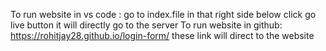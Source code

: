 To run website in vs code :
go to index.file in that right side below click go live button it will directly go to the server
To run website in github:
https://rohitjay28.github.io/login-form/
these link will direct to the website
